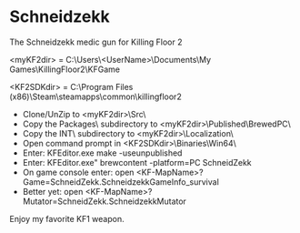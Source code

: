 # Schneidzekk
The Schneidzekk medic gun for Killing Floor 2

\<myKF2dir\> = C:\Users\\\<UserName\>\Documents\My Games\KillingFloor2\KFGame

\<KF2SDKdir\> = C:\Program Files (x86)\Steam\steamapps\common\killingfloor2

* Clone/UnZip to \<myKF2dir\>\Src\
* Copy the Packages\ subdirectory to \<myKF2dir\>\Published\BrewedPC\
* Copy the INT\ subdirectory to \<myKF2dir\>\Localization\
* Open command prompt in \<KF2SDKdir\>\Binaries\Win64\
* Enter: KFEditor.exe make -useunpublished
* Enter: KFEditor.exe" brewcontent -platform=PC SchneidZekk
* On game console enter: open \<KF-MapName\>?Game=SchneidZekk.SchneidzekkGameInfo_survival
* Better yet: open \<KF-MapName\>?Mutator=SchneidZekk.SchneidzekkMutator

Enjoy my favorite KF1 weapon.
